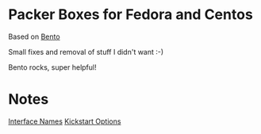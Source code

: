 # Packer Boxes for Fedora and Centos

Based on [Bento](https://github.com/chef/bento)

Small fixes and removal of stuff I didn't want :-)

Bento rocks, super helpful!

# Notes

[Interface Names](http://www.freedesktop.org/wiki/Software/systemd/PredictableNetworkInterfaceNames/)
[Kickstart Options](https://access.redhat.com/documentation/en-US/Red_Hat_Enterprise_Linux/6/html/Installation_Guide/s1-kickstart2-options.html)

